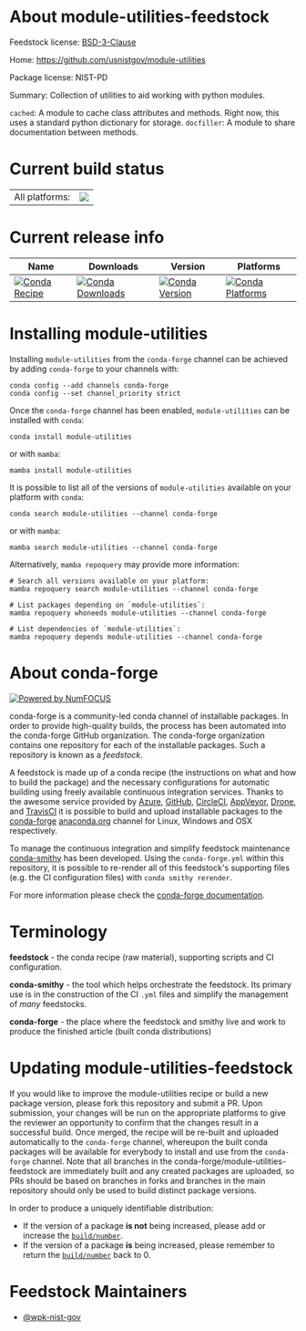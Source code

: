 About module-utilities-feedstock
================================

Feedstock license: [BSD-3-Clause](https://github.com/conda-forge/module-utilities-feedstock/blob/main/LICENSE.txt)

Home: https://github.com/usnistgov/module-utilities

Package license: NIST-PD

Summary: Collection of utilities to aid working with python modules.

`cached`: A module to cache class attributes and methods. Right now, this uses
a standard python dictionary for storage.
`docfiller`: A module to share documentation between methods.


Current build status
====================


<table><tr><td>All platforms:</td>
    <td>
      <a href="https://dev.azure.com/conda-forge/feedstock-builds/_build/latest?definitionId=19389&branchName=main">
        <img src="https://dev.azure.com/conda-forge/feedstock-builds/_apis/build/status/module-utilities-feedstock?branchName=main">
      </a>
    </td>
  </tr>
</table>

Current release info
====================

| Name | Downloads | Version | Platforms |
| --- | --- | --- | --- |
| [![Conda Recipe](https://img.shields.io/badge/recipe-module--utilities-green.svg)](https://anaconda.org/conda-forge/module-utilities) | [![Conda Downloads](https://img.shields.io/conda/dn/conda-forge/module-utilities.svg)](https://anaconda.org/conda-forge/module-utilities) | [![Conda Version](https://img.shields.io/conda/vn/conda-forge/module-utilities.svg)](https://anaconda.org/conda-forge/module-utilities) | [![Conda Platforms](https://img.shields.io/conda/pn/conda-forge/module-utilities.svg)](https://anaconda.org/conda-forge/module-utilities) |

Installing module-utilities
===========================

Installing `module-utilities` from the `conda-forge` channel can be achieved by adding `conda-forge` to your channels with:

```
conda config --add channels conda-forge
conda config --set channel_priority strict
```

Once the `conda-forge` channel has been enabled, `module-utilities` can be installed with `conda`:

```
conda install module-utilities
```

or with `mamba`:

```
mamba install module-utilities
```

It is possible to list all of the versions of `module-utilities` available on your platform with `conda`:

```
conda search module-utilities --channel conda-forge
```

or with `mamba`:

```
mamba search module-utilities --channel conda-forge
```

Alternatively, `mamba repoquery` may provide more information:

```
# Search all versions available on your platform:
mamba repoquery search module-utilities --channel conda-forge

# List packages depending on `module-utilities`:
mamba repoquery whoneeds module-utilities --channel conda-forge

# List dependencies of `module-utilities`:
mamba repoquery depends module-utilities --channel conda-forge
```


About conda-forge
=================

[![Powered by
NumFOCUS](https://img.shields.io/badge/powered%20by-NumFOCUS-orange.svg?style=flat&colorA=E1523D&colorB=007D8A)](https://numfocus.org)

conda-forge is a community-led conda channel of installable packages.
In order to provide high-quality builds, the process has been automated into the
conda-forge GitHub organization. The conda-forge organization contains one repository
for each of the installable packages. Such a repository is known as a *feedstock*.

A feedstock is made up of a conda recipe (the instructions on what and how to build
the package) and the necessary configurations for automatic building using freely
available continuous integration services. Thanks to the awesome service provided by
[Azure](https://azure.microsoft.com/en-us/services/devops/), [GitHub](https://github.com/),
[CircleCI](https://circleci.com/), [AppVeyor](https://www.appveyor.com/),
[Drone](https://cloud.drone.io/welcome), and [TravisCI](https://travis-ci.com/)
it is possible to build and upload installable packages to the
[conda-forge](https://anaconda.org/conda-forge) [anaconda.org](https://anaconda.org/)
channel for Linux, Windows and OSX respectively.

To manage the continuous integration and simplify feedstock maintenance
[conda-smithy](https://github.com/conda-forge/conda-smithy) has been developed.
Using the ``conda-forge.yml`` within this repository, it is possible to re-render all of
this feedstock's supporting files (e.g. the CI configuration files) with ``conda smithy rerender``.

For more information please check the [conda-forge documentation](https://conda-forge.org/docs/).

Terminology
===========

**feedstock** - the conda recipe (raw material), supporting scripts and CI configuration.

**conda-smithy** - the tool which helps orchestrate the feedstock.
                   Its primary use is in the construction of the CI ``.yml`` files
                   and simplify the management of *many* feedstocks.

**conda-forge** - the place where the feedstock and smithy live and work to
                  produce the finished article (built conda distributions)


Updating module-utilities-feedstock
===================================

If you would like to improve the module-utilities recipe or build a new
package version, please fork this repository and submit a PR. Upon submission,
your changes will be run on the appropriate platforms to give the reviewer an
opportunity to confirm that the changes result in a successful build. Once
merged, the recipe will be re-built and uploaded automatically to the
`conda-forge` channel, whereupon the built conda packages will be available for
everybody to install and use from the `conda-forge` channel.
Note that all branches in the conda-forge/module-utilities-feedstock are
immediately built and any created packages are uploaded, so PRs should be based
on branches in forks and branches in the main repository should only be used to
build distinct package versions.

In order to produce a uniquely identifiable distribution:
 * If the version of a package **is not** being increased, please add or increase
   the [``build/number``](https://docs.conda.io/projects/conda-build/en/latest/resources/define-metadata.html#build-number-and-string).
 * If the version of a package **is** being increased, please remember to return
   the [``build/number``](https://docs.conda.io/projects/conda-build/en/latest/resources/define-metadata.html#build-number-and-string)
   back to 0.

Feedstock Maintainers
=====================

* [@wpk-nist-gov](https://github.com/wpk-nist-gov/)


<!-- dummy commit to enable rerendering -->

